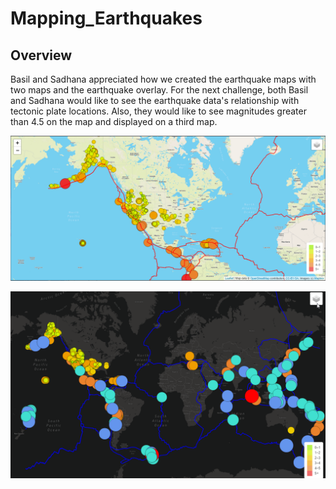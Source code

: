 # Mapping_Earthquakes

## Overview
Basil and Sadhana appreciated how we created the earthquake maps with two maps and the earthquake overlay. For the next challenge, both Basil and Sadhana would like to see the earthquake data's relationship with tectonic plate locations. Also, they would like to see magnitudes greater than 4.5 on the map and displayed on a third map.

![](Earthquake_Challenge/earthquakechallenge1.PNG)

![](Earthquake_Challenge/dark_layer.png)
